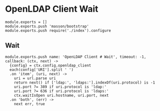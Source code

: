 
# OpenLDAP Client Wait

    module.exports = []
    module.exports.push 'masson/bootstrap'
    module.exports.push require('./index').configure

## Wait

    module.exports.push name: 'OpenLDAP Client # Wait', timeout: -1, callback: (ctx, next) ->
      {config} = ctx.config.openldap_client
      each(config['URI'].split ' ')
      .on 'item', (uri, next) ->
        uri = url.parse uri
        return next() if ['ldap:', 'ldaps:'].indexOf(uri.protocol) is -1
        uri.port ?= 389 if uri.protocol is 'ldap:'
        uri.port ?= 636 if uri.protocol is 'ldaps:'
        ctx.waitIsOpen uri.hostname, uri.port, next
      .on 'both', (err) ->
        next err, true